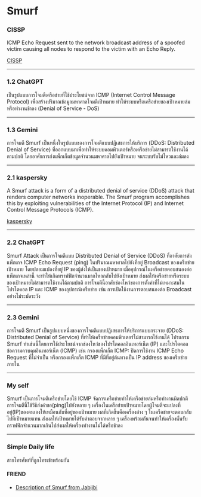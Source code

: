 # Smurf
### CISSP 

ICMP Echo Request sent to the network broadcast address of a spoofed victim causing all nodes to respond to the victim with an Echo Reply.

[CISSP](https://www.isc2.org/certifications/cissp/cissp-student-glossary#1)

---

### 1.2 ChatGPT

  เป็นรูปแบบการโจมตีเครือข่ายที่ใช้ประโยชน์จาก ICMP (Internet Control Message Protocol) เพื่อสร้างปริมาณข้อมูลมหาศาลโจมตีเป้าหมาย ทำให้ระบบหรือเครือข่ายของเป้าหมายล่มหรือทำงานช้าลง (Denial of Service - DoS)

---

### 1.3 Gemini

  การโจมตี Smurf เป็นหนึ่งในรูปแบบของการโจมตีแบบปฏิเสธการให้บริการ (DDoS: Distributed Denial of Service) ที่ออกแบบมาเพื่อทำให้ระบบคอมพิวเตอร์หรือเครือข่ายไม่สามารถใช้งานได้ตามปกติ โดยอาศัยการส่งแพ็กเก็ตข้อมูลจำนวนมหาศาลไปยังเป้าหมาย จนระบบรับไม่ไหวและล่มลง

---

### 2.1 kaspersky

  A Smurf attack is a form of a distributed denial of service (DDoS) attack that renders computer networks inoperable. The Smurf program accomplishes this by exploiting vulnerabilities of the Internet Protocol (IP) and Internet Control Message Protocols (ICMP).
    
[kaspersky](https://www.kaspersky.com/resource-center/definitions/what-is-a-smurf-attack)

---

### 2.2 ChatGPT

  Smurf Attack เป็นการโจมตีแบบ Distributed Denial of Service (DDoS) ที่อาศัยการส่งแพ็กเกจ ICMP Echo Request (ping) ในปริมาณมหาศาลไปยังที่อยู่ Broadcast ของเครือข่ายเป้าหมาย โดยปลอมแปลงที่อยู่ IP ของผู้ส่งให้เป็นของเป้าหมาย เมื่ออุปกรณ์ในเครือข่ายตอบสนองต่อแพ็กเกจเหล่านี้ จะทำให้เกิดทราฟฟิกจำนวนมากไหลกลับไปยังเป้าหมาย ส่งผลให้เครือข่ายหรือระบบของเป้าหมายไม่สามารถใช้งานได้ตามปกติ การโจมตีนี้อาศัยช่องโหว่ของการตั้งค่าที่ไม่เหมาะสมในโปรโตคอล IP และ ICMP ของอุปกรณ์เครือข่าย เช่น การเปิดใช้งานการตอบสนองต่อ Broadcast อย่างไม่ระมัดระวัง

---

### 2.3 Gemini

  การโจมตี Smurf เป็นรูปแบบหนึ่งของการโจมตีแบบปฏิเสธการให้บริการแบบกระจาย (DDoS: Distributed Denial of Service) ที่ทำให้เครือข่ายคอมพิวเตอร์ไม่สามารถใช้งานได้ โปรแกรม Smurf ทำเช่นนี้โดยการใช้ประโยชน์จากช่องโหว่ของโปรโตคอลอินเทอร์เน็ต (IP) 
  และโปรโตคอลข้อความควบคุมอินเทอร์เน็ต (ICMP) เช่น กรองแพ็กเก็ต ICMP: ปิดการใช้งาน ICMP Echo Request ที่ไม่จำเป็น หรือกรองแพ็กเก็ต ICMP ที่มีที่อยู่ต้นทางเป็น IP address ของเครือข่ายภายใน

---

### My self
  Smurf เป็นการโจมตีเครือข่ายโดยใช้ ICMP จัดการเครือข่ายทำให้เครือข่ายล่มหรือทำงานผิดปกติ การโจมตีนี้ใช้วิธีส่งคำขอ(ping)ไปยังหลาย ๆ เครื่องในเครือข่ายเป้าหมายโดยผู้โจมตีจะแปลงที่อยู่(IP)ของตนเองให้เหมือนกับที่อยู่ของเป้าหมาย ผลที่เกิดขึ้นคือเครื่องต่าง ๆ ในเครือข่ายจะตอบกลับไปที่เป้าหมายแทน ส่งผลให้เป้าหมายได้รับคำตอบจากหลาย ๆ เครื่องพร้อมกันจนทำให้เครื่องนั้นรับกราฟฟิกจำนวนมากเกินไปส่งผลให้เครื่องทำงานไม่ได้หรือช้าลง
  
---

### Simple Daily life
  สายโทรศัพท์ที่ถูกโทรเข้าพร้อมกัน
  
#### FRIEND 
* [Description of Smurf from Jabjibi](https://jabjibi.github.io/smurf.html)
